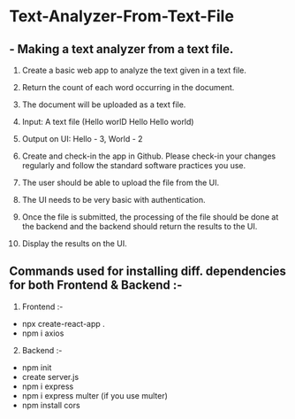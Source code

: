 # Text-Analyzer-From-Text-File

##  - Making a text analyzer from a text file.

1. Create a basic web app to analyze the text given in a text file.

2. Return the count of each word occurring in the document.

3. The document will be uploaded as a text file.

4. Input: A text file (Hello worlD Hello Hello world)

5. Output on UI: Hello - 3, World - 2

6. Create and check-in the app in Github. Please check-in your changes regularly and follow the standard software practices you use.

7. The user should be able to upload the file from the UI.

8. The UI needs to be very basic with authentication.

9. Once the file is submitted, the processing of the file should be done at the backend and the backend should return the results to the UI.

10. Display the results on the UI.

## Commands used for installing diff. dependencies for both Frontend & Backend :-

1. Frontend :-

- npx create-react-app .
- npm i axios

2. Backend :-

- npm init
- create server.js
- npm i express
- npm i express multer (if you use multer)
- npm install cors

